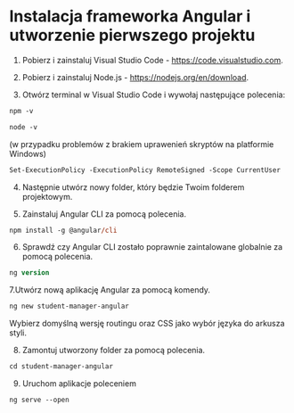 # Instalacja frameworka Angular i utworzenie pierwszego projektu


1. Pobierz i zainstaluj Visual Studio Code - https://code.visualstudio.com.

2. Pobierz i zainstaluj Node.js - https://nodejs.org/en/download.

3. Otwórz terminal w Visual Studio Code i wywołaj następujące polecenia:

```ps
npm -v
```

```ps
node -v
```

(w przypadku problemów z brakiem uprawenień skryptów na platformie Windows)

```ps
Set-ExecutionPolicy -ExecutionPolicy RemoteSigned -Scope CurrentUser
```

4. Następnie utwórz nowy folder, który będzie Twoim folderem projektowym. 


5. Zainstaluj Angular CLI za pomocą polecenia.

```ps
npm install -g @angular/cli
```

6. Sprawdź czy Angular CLI zostało poprawnie zaintalowane globalnie za pomocą polecenia.

```ps
ng version
```

7.Utwórz nową aplikację Angular za pomocą komendy.

```ps
ng new student-manager-angular
```
Wybierz domyślną wersję routingu oraz CSS jako wybór języka do arkusza styli.

8. Zamontuj utworzony folder za pomocą polecenia.

```ps
cd student-manager-angular
```

9. Uruchom aplikacje poleceniem 

```ps
ng serve --open
```
